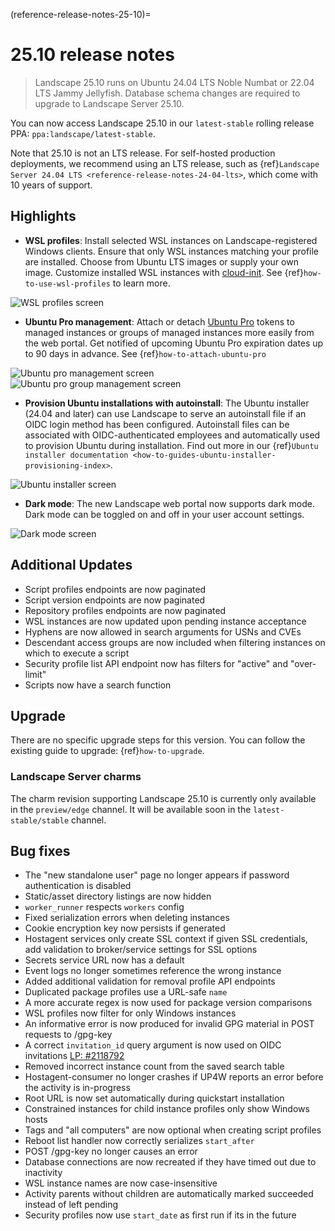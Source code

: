 (reference-release-notes-25-10)=
# 25.10 release notes

> Landscape 25.10 runs on Ubuntu 24.04 LTS Noble Numbat or 22.04 LTS Jammy Jellyfish. Database schema changes are required to upgrade to Landscape Server 25.10.

You can now access Landscape 25.10 in our `latest-stable` rolling release PPA: `ppa:landscape/latest-stable`.

Note that 25.10 is not an LTS release. For self-hosted production deployments, we recommend using an LTS release, such as {ref}`Landscape Server 24.04 LTS <reference-release-notes-24-04-lts>`, which come with 10 years of support.

## Highlights

- **WSL profiles**: Install selected WSL instances on Landscape-registered Windows clients. Ensure that only WSL instances matching your profile are installed. Choose from Ubuntu LTS images or supply your own image. Customize installed WSL instances with [cloud-init](https://cloud-init.io/). See {ref}`how-to-use-wsl-profiles` to learn more.

![WSL profiles screen](/assets/images/wsl-profiles-screen.png)

- **Ubuntu Pro management**: Attach or detach [Ubuntu Pro](https://ubuntu.com/pro) tokens to managed instances or groups of managed instances more easily from the web portal. Get notified of upcoming Ubuntu Pro expiration dates up to 90 days in advance. See {ref}`how-to-attach-ubuntu-pro`

![Ubuntu pro management screen](/assets/images/pro-management-screen.png)
![Ubuntu pro group management screen](/assets/images/pro-group-management-screen.png)

- **Provision Ubuntu installations with autoinstall**: The Ubuntu installer (24.04 and later) can use Landscape to serve an autoinstall file if an OIDC login method has been configured. Autoinstall files can be associated with OIDC-authenticated employees and automatically used to provision Ubuntu during installation. Find out more in our {ref}`Ubuntu installer documentation <how-to-guides-ubuntu-installer-provisioning-index>`.

![Ubuntu installer screen](/assets/images/ubuntu-installer-screen.png)

- **Dark mode**: The new Landscape web portal now supports dark mode. Dark mode can be toggled on and off in your user account settings.

![Dark mode screen](/assets/images/dark-mode-screen.png)

## Additional Updates

* Script profiles endpoints are now paginated
* Script version endpoints are now paginated
* Repository profiles endpoints are now paginated
* WSL instances are now updated upon pending instance acceptance
* Hyphens are now allowed in search arguments for USNs and CVEs
* Descendant access groups are now included when filtering instances on which to execute a script
* Security profile list API endpoint now has filters for "active" and "over-limit"
* Scripts now have a search function

## Upgrade

There are no specific upgrade steps for this version. You can follow the existing guide to upgrade: {ref}`how-to-upgrade`.

### Landscape Server charms

The charm revision supporting Landscape 25.10 is currently only available in the `preview/edge` channel. It will be available soon in the `latest-stable/stable` channel.

## Bug fixes

* The "new standalone user" page no longer appears if password authentication is disabled
* Static/asset directory listings are now hidden
* `worker_runner` respects `workers` config
* Fixed serialization errors when deleting instances
* Cookie encryption key now persists if generated
* Hostagent services only create SSL context if given SSL credentials, add validation to broker/service settings for SSL options
* Secrets service URL now has a default
* Event logs no longer sometimes reference the wrong instance
* Added additional validation for removal profile API endpoints
* Duplicated package profiles use a URL-safe `name`
* A more accurate regex is now used for package version comparisons
* WSL profiles now filter for only Windows instances
* An informative error is now produced for invalid GPG material in POST requests to /gpg-key
* A correct `invitation_id` query argument is now used on OIDC invitations [LP: #2118792](https://bugs.launchpad.net/landscape/+bug/2118792)
* Removed incorrect instance count from the saved search table
* Hostagent-consumer no longer crashes if UP4W reports an error before the activity is in-progress
* Root URL is now set automatically during quickstart installation
* Constrained instances for child instance profiles only show Windows hosts
* Tags and "all computers" are now optional when creating script profiles
* Reboot list handler now correctly serializes `start_after`
* POST /gpg-key no longer causes an error
* Database connections are now recreated if they have timed out due to inactivity
* WSL instance names are now case-insensitive
* Activity parents without children are automatically marked succeeded instead of left pending
* Security profiles now use `start_date` as first run if its in the future
